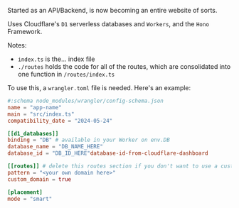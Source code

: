Started as an API/Backend, is now becoming an entire website of sorts.

Uses Cloudflare's `D1` serverless databases and `Workers`, and the `Hono` Framework.

Notes:
- `index.ts` is the... index file
- `./routes` holds the code for all of the routes, which are consolidated into one function in `/routes/index.ts`

To use this, a `wrangler.toml` file is needed. Here's an example:

```wrangler.toml
#:schema node_modules/wrangler/config-schema.json
name = "app-name"
main = "src/index.ts"
compatibility_date = "2024-05-24"

[[d1_databases]]
binding = "DB" # available in your Worker on env.DB
database_name = "DB_NAME_HERE"
database_id = "DB_ID_HERE"database-id-from-cloudflare-dashboard

[[routes]] # delete this routes section if you don't want to use a custom domain (and add it back later if you need it)
pattern = "<your own domain here>"
custom_domain = true

[placement]
mode = "smart"
```
